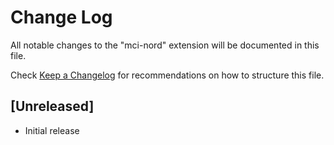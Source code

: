 # Change Log

All notable changes to the "mci-nord" extension will be documented in this file.

Check [Keep a Changelog](http://keepachangelog.com/) for recommendations on how to structure this file.

## [Unreleased]

- Initial release
